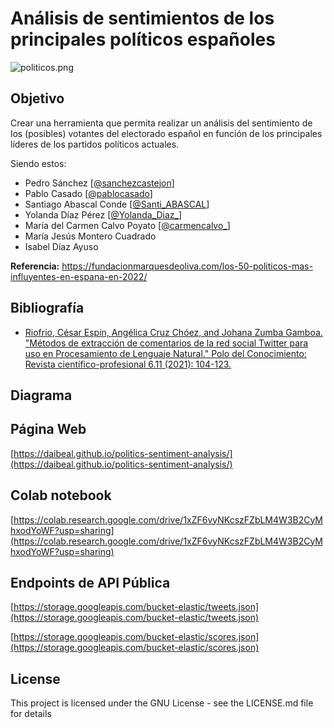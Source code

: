 # Análisis de sentimientos de los principales políticos españoles
![politicos.png](https://album.mediaset.es/eimg/2019/03/20/h7MhyMFZA1rUxmbZYpwgq1.jpg?w=1200&h=900)
## Objetivo
Crear una herramienta que permita realizar un análisis del sentimiento de los (posibles) votantes del electorado español en función de los principales líderes de los partidos políticos actuales.

Siendo estos: 
- Pedro Sánchez [[@sanchezcastejon](https://twitter.com/sanchezcastejon)]
- Pablo Casado [[@pablocasado](https://twitter.com/pablocasado)]
- Santiago Abascal Conde [[@Santi_ABASCAL](https://twitter.com/Santi_ABASCAL)]
- Yolanda Díaz Pérez [[@Yolanda_Diaz_](https://twitter.com/Yolanda_Diaz_)]
- María del Carmen Calvo Poyato [[@carmencalvo_](https://twitter.com/carmencalvo_)]
- María Jesús Montero Cuadrado
- Isabel Díaz Ayuso

**Referencia:** https://fundacionmarquesdeoliva.com/los-50-politicos-mas-influyentes-en-espana-en-2022/

## Bibliografía
- [Riofrio, César Espin, Angélica Cruz Chóez, and Johana Zumba Gamboa. "Métodos de extracción de comentarios de la red social Twitter para uso en Procesamiento de Lenguaje Natural." Polo del Conocimiento: Revista científico-profesional 6.11 (2021): 104-123.](https://dialnet.unirioja.es/servlet/articulo?codigo=8219332)

## Diagrama


## Página Web
[https://daibeal.github.io/politics-sentiment-analysis/](https://daibeal.github.io/politics-sentiment-analysis/)

## Colab notebook

[https://colab.research.google.com/drive/1xZF6vyNKcszFZbLM4W3B2CyMhxodYoWF?usp=sharing](https://colab.research.google.com/drive/1xZF6vyNKcszFZbLM4W3B2CyMhxodYoWF?usp=sharing)

## Endpoints de API Pública
[https://storage.googleapis.com/bucket-elastic/tweets.json](https://storage.googleapis.com/bucket-elastic/tweets.json)

[https://storage.googleapis.com/bucket-elastic/scores.json](https://storage.googleapis.com/bucket-elastic/scores.json)

## License

This project is licensed under the GNU License - see the LICENSE.md file for details
